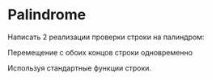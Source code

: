 # Palindrome
Написать 2 реализации проверки строки на палиндром:

Перемещение с обоих концов строки одновременно

Используя стандартные функции строки.
